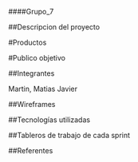 ####Grupo_7

##Descripcion del proyecto

#Productos

#Publico objetivo


##Integrantes

Martin, Matias Javier

##Wireframes


##Tecnologías utilizadas


##Tableros de trabajo de cada sprint

##Referentes
